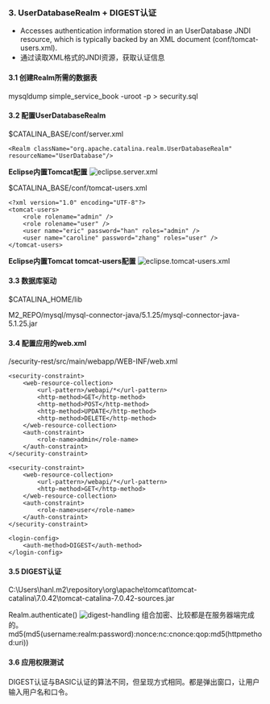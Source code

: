### 3. UserDatabaseRealm + DIGEST认证 ###
 - Accesses authentication information stored in an UserDatabase JNDI resource, which is typically backed by an XML document (conf/tomcat-users.xml).
 - 通过读取XML格式的JNDI资源，获取认证信息


#### 3.1 创建Realm所需的数据表 ####
mysqldump simple_service_book -uroot -p > security.sql

#### 3.2 配置UserDatabaseRealm ####
$CATALINA_BASE/conf/server.xml
	<Resource name="UserDatabase" auth="Container"
	type="org.apache.catalina.UserDatabase"
	factory="org.apache.catalina.users.MemoryUserDatabaseFactory"
	pathname="conf/tomcat-users.xml" />
			  
	<Realm className="org.apache.catalina.realm.UserDatabaseRealm" resourceName="UserDatabase"/> 

**Eclipse内置Tomcat配置**
![eclipse.server.xml](image/eclipse.server.xml3.png)

$CATALINA_BASE/conf/tomcat-users.xml

	<?xml version="1.0" encoding="UTF-8"?>
	<tomcat-users>
		<role rolename="admin" />
		<role rolename="user" />
		<user name="eric" password="han" roles="admin" />
		<user name="caroline" password="zhang" roles="user" />
	</tomcat-users>

**Eclipse内置Tomcat tomcat-users配置**
![eclipse.tomcat-users.xml](image/eclipse.tomcat-users.xml.png)

#### 3.3 数据库驱动 ####
$CATALINA_HOME/lib

M2_REPO/mysql/mysql-connector-java/5.1.25/mysql-connector-java-5.1.25.jar 

#### 3.4 配置应用的web.xml ####
/security-rest/src/main/webapp/WEB-INF/web.xml

	<security-constraint>
		<web-resource-collection>
			<url-pattern>/webapi/*</url-pattern>
			<http-method>GET</http-method>
			<http-method>POST</http-method>
			<http-method>UPDATE</http-method>
			<http-method>DELETE</http-method>
		</web-resource-collection>
		<auth-constraint>
			<role-name>admin</role-name>
		</auth-constraint>
	</security-constraint>
	
	<security-constraint>
		<web-resource-collection>
			<url-pattern>/webapi/*</url-pattern>
			<http-method>GET</http-method>
		</web-resource-collection>
		<auth-constraint>
			<role-name>user</role-name>
		</auth-constraint>
	</security-constraint>

	<login-config>
		<auth-method>DIGEST</auth-method>
	</login-config>

#### 3.5 DIGEST认证 ####
C:\Users\hanl\.m2\repository\org\apache\tomcat\tomcat-catalina\7.0.42\tomcat-catalina-7.0.42-sources.jar

Realm.authenticate()
![digest-handling](image/statck.userDatabaseRealm.png)
组合加密、比较都是在服务器端完成的。
md5(md5(username:realm:password):nonce:nc:cnonce:qop:md5(httpmethod:uri))

#### 3.6 应用权限测试 ####
DIGEST认证与BASIC认证的算法不同，但呈现方式相同。都是弹出窗口，让用户输入用户名和口令。